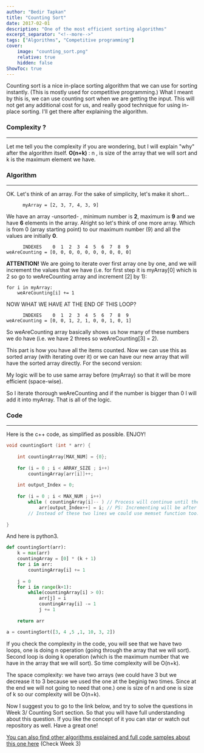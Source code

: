 ```yaml
---
author: "Bedir Tapkan"
title: "Counting Sort"
date: 2017-02-01
description: "One of the most efficient sorting algorithms"
excerpt_separator: "<!--more-->"
tags: ["Algorithms", "Competitive programming"]
cover:
    image: "counting_sort.png"
    relative: true
    hidden: false
ShowToc: true
---
```

Counting sort is a nice in-place sorting algorithm that we can use for sorting instantly. (This is mostly used for competitive programming.) What I meant by this is, we can use counting sort when we are getting the input. This will not get any additional cost for us, and really good technique for using in-place sorting. I'll get there after explaining the algorithm.

<!--more-->

<!-- ![](counting_sort.png) -->

### Complexity ?
---

Let me tell you the complexity if you are wondering, but I will explain "why" after the algorithm itself. **O(n+k)** : n , is size of the array that we will sort and k is the maximum element we have.

### Algorithm
---

OK. Let's think of an array. For the sake of simplicity, let's make it short...

          myArray = [2, 3, 7, 4, 3, 9]

We have an array -unsorted- , minimum number is **2**, maximum is **9** and we have **6** elements in the array. Alright so let's think of one more array. Which is from 0 (array starting point) to our maximum number (9) and all the values are initially **0**.

          INDEXES    0  1  2  3  4  5  6  7  8  9
    weAreCounting = [0, 0, 0, 0, 0, 0, 0, 0, 0, 0]

**ATTENTION!** We are going to iterate over first array one by one, and we will increment the values that we have (i.e. for first step it is myArray[0] which is 2 so go to weAreCounting array and increment [2] by 1):

    for i in myArray:
        weAreCounting[i] += 1

NOW WHAT WE HAVE AT THE END OF THIS LOOP? 

          INDEXES    0  1  2  3  4  5  6  7  8  9
    weAreCounting = [0, 0, 1, 2, 1, 0, 0, 1, 0, 1]

So weAreCounting array basically shows us how many of these numbers we do have (i.e. we have 2 threes so weAreCounting[3] = 2).

This part is how you have all the items counted. Now we can use this as sorted array (with iterating over it) or we can have our new array that will have the sorted array directly. For the second version:

My logic will be to use same array before (myArray) so that it will be more efficient (space-wise).

So I iterate thorough weAreCounting and if the number is bigger than 0 I will add it into myArray. That is all of the logic. 

### Code
---

Here is the c++ code, as simplified as possible. ENJOY!

```cpp
void countingSort (int * arr) {
    
    int countingArray[MAX_NUM] = {0};
    
    for (i = 0 ; i < ARRAY_SIZE ; i++)
        countingArray[arr[i]]++;
    
    int output_Index = 0;
    
    for (i = 0 ; i < MAX_NUM ; i++)
        while ( countingArray[i]-- ) // Process will continue until the elements reach to 0
            arr[output_Index++] = i; // PS: Incrementing will be after the line_process
        // Instead of these two lines we could use memset function too...
    
}
```

And here is python3.

```python
def countingSort(arr):
    k = max(arr)
    countingArray = [0] * (k + 1)
    for i in arr:
        countingArray[i] += 1
    
    j = 0
    for i in range(k+1):
        while(countingArray[i] > 0):
            arr[j] = i
            countingArray[i] -= 1
            j += 1
    
    return arr

a = countingSort([3, 4 ,5 ,1, 10, 3, 2])
```

If you check the complexity in the code, you will see that we have two loops, one is doing n operation (going through the array that we will sort). Second loop is doing k operation (which is the maximum number that we have in the array that we will sort). So time complexity will be O(n+k). 

The space complexity: we have two arrays (we could have 3 but we decrease it to 3 because we used the one at the beginig two times. Since at the end we will not going to need that one.) one is size of n and one is size of k so our complexity will be O(n+k).

Now I suggest you to go to the link below, and try to solve the questions in Week 3/ Counting Sort section. So that you will have full understanding about this question. If you like the concept of it you can star or watch out repository as well. Have a great one!

[You can also find other algorithms explained and full code samples about this one here](https://github.com/NAU-ACM/ACM-ICPC-Preparation) (Check Week 3)